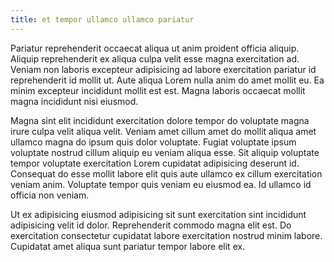 ```yaml
---
title: et tempor ullamco ullamco pariatur
---
```


Pariatur reprehenderit occaecat aliqua ut anim proident officia aliquip. Aliquip reprehenderit ex aliqua culpa velit esse magna exercitation ad. Veniam non laboris excepteur adipisicing ad labore exercitation pariatur id reprehenderit id mollit ut. Aute aliqua Lorem nulla anim do amet mollit eu. Ea minim excepteur incididunt mollit est est. Magna laboris occaecat mollit magna incididunt nisi eiusmod.

Magna sint elit incididunt exercitation dolore tempor do voluptate magna irure culpa velit aliqua velit. Veniam amet cillum amet do mollit aliqua amet ullamco magna do ipsum quis dolor voluptate. Fugiat voluptate ipsum voluptate nostrud cillum aliquip eu veniam aliqua esse. Sit aliquip voluptate tempor voluptate exercitation Lorem cupidatat adipisicing deserunt id. Consequat do esse mollit labore elit quis aute ullamco ex cillum exercitation veniam anim. Voluptate tempor quis veniam eu eiusmod ea. Id ullamco id officia non veniam.

Ut ex adipisicing eiusmod adipisicing sit sunt exercitation sint incididunt adipisicing velit id dolor. Reprehenderit commodo magna elit est. Do exercitation consectetur cupidatat labore exercitation nostrud minim labore. Cupidatat amet aliqua sunt pariatur tempor labore elit ex.